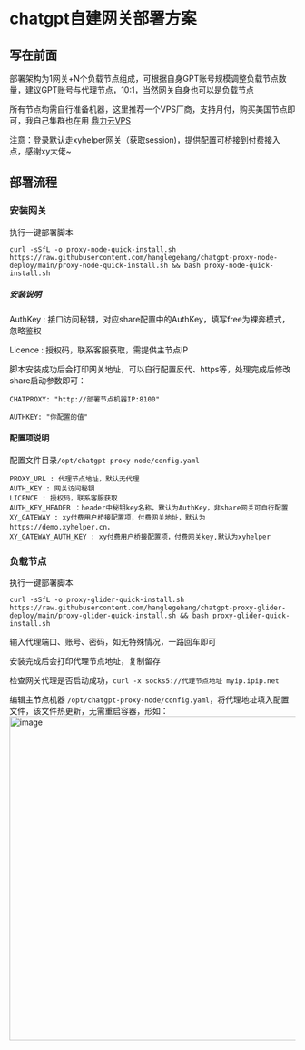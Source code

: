 # chatgpt自建网关部署方案

## 写在前面
部署架构为1网关+N个负载节点组成，可根据自身GPT账号规模调整负载节点数量，建议GPT账号与代理节点，10:1，当然网关自身也可以是负载节点

所有节点均需自行准备机器，这里推荐一个VPS厂商，支持月付，购买美国节点即可，我自己集群也在用 [鼎力云VPS](https://www.dingliyun.cn/aff/QZYJIOYW)

注意：登录默认走xyhelper网关（获取session)，提供配置可桥接到付费接入点，感谢xy大佬~

## 部署流程

### 安装网关

执行一键部署脚本

```
curl -sSfL -o proxy-node-quick-install.sh https://raw.githubusercontent.com/hanglegehang/chatgpt-proxy-node-deploy/main/proxy-node-quick-install.sh && bash proxy-node-quick-install.sh

```
##### 安装说明
AuthKey : 接口访问秘钥，对应share配置中的AuthKey，填写free为裸奔模式，忽略鉴权

Licence : 授权码，联系客服获取，需提供主节点IP

脚本安装成功后会打印网关地址，可以自行配置反代、https等，处理完成后修改share启动参数即可：

```
CHATPROXY: "http://部署节点机器IP:8100"

AUTHKEY: "你配置的值"
```
#### 配置项说明
配置文件目录`/opt/chatgpt-proxy-node/config.yaml`
```
PROXY_URL : 代理节点地址，默认无代理  
AUTH_KEY : 网关访问秘钥
LICENCE : 授权码，联系客服获取
AUTH_KEY_HEADER ：header中秘钥key名称，默认为AuthKey，非share网关可自行配置
XY_GATEWAY : xy付费用户桥接配置项，付费网关地址，默认为https://demo.xyhelper.cn，
XY_GATEWAY_AUTH_KEY : xy付费用户桥接配置项，付费网关key,默认为xyhelper
```

### 负载节点

执行一键部署脚本
```
curl -sSfL -o proxy-glider-quick-install.sh https://raw.githubusercontent.com/hanglegehang/chatgpt-proxy-glider-deploy/main/proxy-glider-quick-install.sh && bash proxy-glider-quick-install.sh
```
输入代理端口、账号、密码，如无特殊情况，一路回车即可

安装完成后会打印代理节点地址，复制留存

检查网关代理是否启动成功，`curl -x socks5://代理节点地址 myip.ipip.net`

编辑主节点机器 `/opt/chatgpt-proxy-node/config.yaml`，将代理地址填入配置文件，该文件热更新，无需重启容器，形如：
<img width="571" alt="image" src="https://github.com/hanglegehang/chatgpt-proxy/assets/20039029/4db55be5-fd24-40a7-9e0d-4a896ae91b74">




